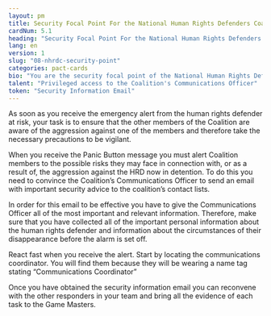 ```yaml
---
layout: pm
title: Security Focal Point For the National Human Rights Defenders Coalition
cardNum: 5.1
heading: "Security Focal Point For the National Human Rights Defenders Coalition"
lang: en
version: 1
slug: "08-nhrdc-security-point"
categories: pact-cards
bio: "You are the security focal point of the National Human Rights Defenders Coalition. The Coalition is a strong national network of NGOs and civil society members, whose priority is to ensure early warnings to its members in relations to security threats to civil society."
talent: "Privileged access to the Coalition's Communications Officer"
token: "Security Information Email"
---
```

As soon as you receive the emergency alert from the human rights defender at risk, your task is to ensure that the other members of the Coalition are aware of the aggression against one of the members and therefore take the necessary precautions to be vigilant.

When you receive the Panic Button message you must alert Coalition members to the possible risks they may face in connection with, or as a result of, the aggression against the HRD now in detention. To do this you need to convince the Coalition’s Communications Officer to send an email with important security advice to the coalition’s contact lists.

In order for this email to be effective you have to give the Communications Officer all of the most important and relevant information. Therefore, make sure that you have collected all of the important personal information about the human rights defender and information about the circumstances of their disappearance before the alarm is set off.

React fast when you receive the alert. Start by locating the communications coordinator. You will find them because they will be wearing a name tag stating “Communications Coordinator”

Once you have obtained the security information email you can reconvene with the other responders in your team and bring all the evidence of each task to the Game Masters.

